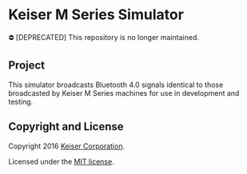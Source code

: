 # Keiser M Series Simulator
⛔️ [DEPRECATED] This repository is no longer maintained.
## Project
This simulator broadcasts Bluetooth 4.0 signals identical to those broadcasted by Keiser M Series machines for use in development and testing.

## Copyright and License
Copyright 2016 [Keiser Corporation](http://keiser.com/).

Licensed under the [MIT license](LICENSE.md).
